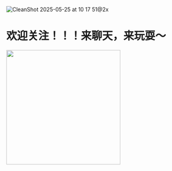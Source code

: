![CleanShot 2025-05-25 at 10 17 51@2x](https://github.com/user-attachments/assets/9067fe9d-6092-4552-a394-02937ebbc4a3)

# 欢迎关注！！！来聊天，来玩耍～


<img src="https://github.com/user-attachments/assets/838e8f24-3b7c-409b-ad46-e53749ae423a" width="300">

